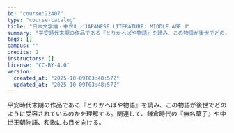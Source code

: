 ```yaml
---
id: "course:22407"
type: "course-catalog"
title: "日本文学論・中世Ⅱ ／JAPANESE LITERATURE: MIDDLE AGE Ⅱ"
summary: "平安時代末期の作品である『とりかへばや物語』を読み、この物語が後世でどのように受容されているのかを理解する。関連して、鎌倉時代の『無名草子』や中世王朝物語、和歌にも目を向ける。"
tags: []
campus: ""
credits: 2
instructors: []
license: "CC-BY-4.0"
version:
  created_at: "2025-10-09T03:48:57Z"
  updated_at: "2025-10-09T03:48:57Z"
---
```

平安時代末期の作品である『とりかへばや物語』を読み、この物語が後世でどのように受容されているのかを理解する。関連して、鎌倉時代の『無名草子』や中世王朝物語、和歌にも目を向ける。
